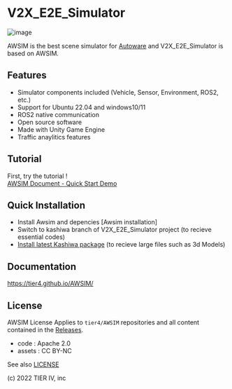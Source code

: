 # V2X_E2E_Simulator



![image](https://github.com/hoosh-ir/V2X_E2E_Simulator/assets/32614364/2e273eb2-89f0-47f3-9e6f-81648e3cd807)


AWSIM is the best scene simulator for [Autoware](https://github.com/autowarefoundation/autoware) and V2X_E2E_Simulator
is based on AWSIM.

## Features

- Simulator components included (Vehicle, Sensor, Environment, ROS2, etc.)
- Support for Ubuntu 22.04 and windows10/11
- ROS2 native communication
- Open source software
- Made with Unity Game Engine
- Traffic anaylitics features

## Tutorial

First, try the tutorial !  
[AWSIM Document - Quick Start Demo](https://tier4.github.io/AWSIM/GettingStarted/QuickStartDemo/)

## Quick Installation 
- Install Awsim and depencies [Awsim installation]
- Switch to kashiwa branch of  V2X_E2E_Simulator project (to recieve essential codes)
- [Install latest Kashiwa package](https://drive.google.com/file/d/1BDRqKoSWoFUZLmhaKN0ip7HBFcUHueAH/view?usp=sharing) (to recieve large files such as 3d Models) 


## Documentation

https://tier4.github.io/AWSIM/


## License

AWSIM License
Applies to `tier4/AWSIM` repositories and all content contained in the [Releases](https://github.com/tier4/AWSIM/releases).

- code : Apache 2.0
- assets : CC BY-NC

See also [LICENSE](./LICENSE)


(c) 2022 TIER IV, inc

